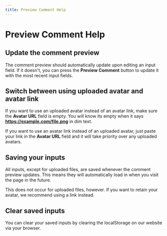 ```yaml
---
title: Preview Comment Help
---
```


# Preview Comment Help

## Update the comment preview

The comment preview should automatically update upon editing an input field. If it doesn't, you can press the **Preview Comment** button to update it with the most recent input fields.

## Switch between using uploaded avatar and avatar link

If you want to use an uploaded avatar instead of an avatar link, make sure the **Avatar URL** field is empty. You will know its empty when it says **https://example.com/file.png** in dim text.

If you want to use an avatar link instead of an uploaded avatar, just paste your link in the **Avatar URL** field and it will take priority over any uploaded avatars.

## Saving your inputs

All inputs, except for uploaded files, are saved whenever the comment preview updates. This means they will automatically load in when you visit the page in the future.

This does not occur for uploaded files, however. If you want to retain your avatar, we recommend using a link instead.

## Clear saved inputs

You can clear your saved inputs by clearing the localStorage on our website via your browser.